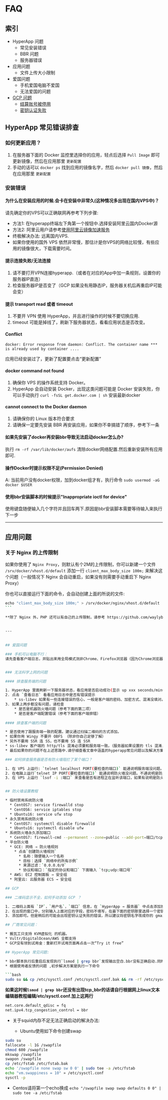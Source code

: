 
# FAQ

## 索引
* HyperApp 问题
    * 常见安装错误
    * BBR 问题
    * 服务器错误
* 应用问题
    * 文件上传大小限制
* 爱国问题
    * 手机爱国电脑不爱国
    * 无法爱国的问题
* [GCP 问题](#gcp)
    * [结算账号被停用](proxy/get-started.md)
    * [密钥认证失败](proxy/get-started.md)


## HyperApp 常见错误排查

### 如何更新应用？

1. 在服务器下面的 Docker 监控里选择你的应用，轻点后选择 `Pull Image` 即可更新镜像，然后在应用那里 `更新配置`
2. 手动的话可以 `docker ps` 找到应用的镜像名字，然后 `docker pull 镜像`，然后在应用那里 `更新配置`

### 安装错误


#### 为什么在安装应用的时候.会卡在安装中非常久(这种情况多出现在国内VPS中)？

请先确定你的VPS可以正确联网再参考下列步骤:
* 方法1: 在hyperapp终端左下角第一个按钮中.选择安装阿里云国内Docker源
* 方法2: 阿里云用户请参考[使用阿里云镜像加速服务](Aliyun-docker.md)
* 终极解决办法: 远离国内VPS.
* 如果你使用的国外 VPS 依然非常慢，那估计是你VPS的网络比较慢，有些应用的镜像很大，下载需要时间。


#### 提示连接失败/无法连接

1. 请不要打开VPN连接hyperapp.（或者在对应的App中加一条规则，设置你的服务器IP直连）
2. 检查服务器IP是否变了（GCP 如果没有用静态IP，服务器关机后再重启IP可能会变）

#### 提示 transport read 或者 timeout

1. 不要开 VPN 使用 HyperApp，并且进行操作的时候不要切换应用.
2. timeout 可能是掉线了，刷新下服务器状态，看看应用状态是否改变。


#### Conflict

`docker: Error response from daemon: Conflict. The container name *** is already used by container ....`

应用已经安装过了，更新了配置要点击“更新配置”


#### docker command not found

1. 确保你 VPS 的操作系统支持 Docker。
2. HyperApp 会自动安装 Docker，出现这类问题可能是 Docker 安装失败，你可以手动执行 `curl -fsSL get.docker.com | sh` 安装最新docker


#### cannot connect to the Docker daemon

1. 请确保你的 Linux 版本符合要求
2. 请确保一定要先安装 BBR 再安装应用，如果你不幸搞错了顺序，参考下一条


#### 如果先安装了docker再安装bbr导致无法启动docker怎么办?

执行 `rm -rf /var/lib/docker/aufs` 清除docker网络配置.然后重新安装所有应用即可.


#### 操作Docker时提示权限不足(Permission Denied)

A: 当前用户没有docker权限，加到docker组才有，执行命令 `sudo usermod -aG docker $USER`


#### 使用bbr安装脚本的时候提示"Inappropriate ioctl for device"
使用键盘随便输入几个字符并且回车两下.原因是bbr安装脚本需要等待输入来执行下一步


---


## 应用问题


### 关于 Nginx 的上传限制

如果你使用了 `Nginx Proxy`，则默认有个2M的上传限制，你可以新建一个文件 `/srv/docker/vhost.d/default` 添加一行  `client_max_body_size 100m;` 来解决这个问题（一般情况下 Nginx 会自动重启，如果没有则需要手动重启下 Nginx Proxy）

你也可以直接运行下面的命令，会自动创建上面的所说的文件:

```sh
​​echo "client_max_body_size 100m;" > /srv/docker/nginx/vhost.d/default
​​```
​
​**除了 Nginx 外，PHP 还可以有自己的上传限制，请参考 https://github.com/waylybaye/HyperApp-Guide/issues/152**
​
​
​---
​
​
## 爱国问题

### 手机可以电脑不行：
请先查看客户端日志，并贴出来用全局模式测非Chrome、Firefox浏览器（因为Chrome浏览器的很多插件会改代理设置）如果全局可以就能断定是pac规则或者浏览器的原因。


### 无法科学上网的问题

#### 排查服务端的问题

1. HyperApp 里面刷新一下服务器状态，看应用是否启动成功(显示 up xxx seconds/minutes/hours)
2. 点击 `查看日志` 看看应用日志中是否有错误提示
    * ss-libev 如果有一些连接错误的信心，一般是客户端的密码、加密方式、混淆没填对。
3. 如果上两步都没有问题，请检查
    * 是否是机器防火墙问题（参考下面的第二项）
    * 是否是客户端配置错误（参考下面的客户端排错）
  
#### 排查客户端的问题

* 是否使用了跟服务端一致的配置。建议通过扫描二维码的方式添加。
* 如果你用 Wingy 不要开 OBFS （除非你自己足够了解）
* 另外不要用 SSR 连 SS，也不要用 SS 连 SSR
* ss-libev 客户端的 http/tls 混淆必须要和服务端一致。（服务器如果设置的 tls 混淆，客户端也必须用 tls）
* 最后如果你的问题不在上述思路中.请仔细查看文章中涵盖的hyperapp常见问题以及解决方案.实在搞不懂再上群提问并且请注意你的语气.没有人有义务帮助你.

### 如何排查服务器是否有防火墙阻拦了某个端口？

1. 在 VPS 上运行: `telnet localhost PORT(要检查的端口)` 能通说明服务端没问题。不通说明服务端启动失败。
2. 在电脑上运行`telnet IP PORT(要检查的端口)` 能通说明防火墙没问题。不通说明是防火墙的问题。
3. 在 VPS 上运行 `lsof -i :端口` 来查看是否有进程正在监听该端口，如果有说明是防火墙屏蔽了端口访问，如果没有说明部署失败。


## 防火墙设置教程

* 临时禁用系统防火墙
  * CentOS7: service firewalld stop
  * CentOS6: service iptables stop
  * Ubuntu16: service ufw stop
* 永久禁用系统防火墙
  * CentOS7: systemctl disable firewalld
  * Ubuntu16: systemctl disable ufw
* 系统防火墙永久添加端口
  * CentOS7: firewall-cmd --permanent --zone=public --add-port=端口/tcp
* 平台防火墙
  * GCE: 网络 → 防火墙规则
    * 点击`创建防火墙规则`
      * 名称：随便输入一个名称
      * 目标：选择 `网络中的所有示例`
      * 来源过滤：`0.0.0.0/0`
      * 协议和端口：`指定的协议和端口` 下面输入 `tcp;udp:端口号`
  * AWS: EC2 控制面板 → 安全组
  * 阿里云: 云服务器 ECS → 安全组

## GCP

### 二维码显示不全，如何手动添加 GCP ？

1. 二维码上面有 `IP`，`用户名`，`端口` 信息，在 `HyperApp → 服务器` 中点击添加按钮，选择手动配置。
2. 在出现的窗口中，分别输入上面对应的字段，密码不填写，在最下面的密钥那里选择一个密钥（应该只有一个）。
3. 添加即可。但是稍后的可能会出现密钥认证失败的错误，所以建议将密钥名字改成你的 gmail 邮箱名字。或者按照教程，修改两处用户名一致即可。

## 厂商常见问题：

* 搬瓦工只支持 KVM虚拟化 的机器。
* Vultr/DigitalOcean/AWS 全都支持
* GCP没有领到试用金：重新打开试用页面再点击一次“Try it free”

## HyperApp 常见问题:

* bbr脚本执行后重启后发现执行`lsmod | grep bbr`发现输出空白.bbr没有正确启动.同时执行sysctl -p输出空白
* 根据使用者反馈的问题 ,初步解决方案是执行一下命令

```bash
sudo su && cp /etc/sysctl.conf /etc/sysctl.conf.bak && rm -rf /etc/sysctl.conf && touch /etc/sysctl.conf && chmod 644 /etc/sysctl.conf && sudo echo -e "\n\n\n\nnet.core.default_qdisc = fq\n\n\nnet.ipv4.tcp_congestion_control = bbr" >> /etc/sysctl.conf && sysctl -p
```

​**如果这时候`lsmod | grep bbr`还没有出现tcp_bbr的话请自行根据网上linux文本编辑器教程编辑/etc/sysctl.conf.加上这两行**

```bash
net.core.default_qdisc = fq
net.ipv4.tcp_congestion_control = bbr
```

* 关于squid内存不足无法正确启动的解决办法:

   * Ubuntu使用如下命令创建swap

```bash
sudo su
fallocate -l 1G /swapfile
chmod 600 /swapfile
mkswap /swapfile
swapon /swapfile
cp /etc/fstab /etc/fstab.bak
echo '/swapfile none swap sw 0 0' | sudo tee -a /etc/fstab
echo "vm.swappiness = 10" » /etc/sysctl.conf
sysctl -p
```

* Centos请将第一个echo换成
  `echo "/swapfile swap swap defaults 0 0" | sudo tee -a /etc/fstab`


